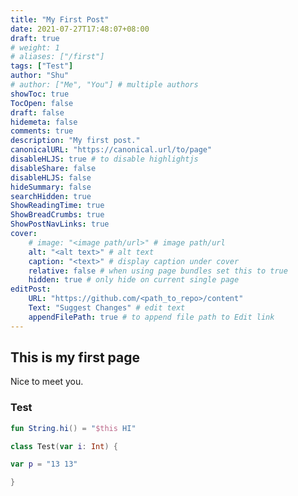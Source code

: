 ```yaml
---
title: "My First Post"
date: 2021-07-27T17:48:07+08:00
draft: true
# weight: 1
# aliases: ["/first"]
tags: ["Test"]
author: "Shu"
# author: ["Me", "You"] # multiple authors
showToc: true
TocOpen: false
draft: false
hidemeta: false
comments: true
description: "My first post."
canonicalURL: "https://canonical.url/to/page"
disableHLJS: true # to disable highlightjs
disableShare: false
disableHLJS: false
hideSummary: false
searchHidden: true
ShowReadingTime: true
ShowBreadCrumbs: true
ShowPostNavLinks: true
cover:
    # image: "<image path/url>" # image path/url
    alt: "<alt text>" # alt text
    caption: "<text>" # display caption under cover
    relative: false # when using page bundles set this to true
    hidden: true # only hide on current single page
editPost:
    URL: "https://github.com/<path_to_repo>/content"
    Text: "Suggest Changes" # edit text
    appendFilePath: true # to append file path to Edit link
---
```

## This is my first page

Nice to meet you.

### Test

```kotlin
fun String.hi() = "$this HI"

class Test(var i: Int) {

var p = "13 13"

}
```
